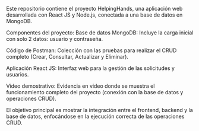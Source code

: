 Este repositorio contiene el proyecto HelpingHands, una aplicación web desarrollada con React JS y Node.js, conectada a una base de datos en MongoDB.

Componentes del proyecto:
Base de datos MongoDB: Incluye la carga inicial con solo 2 datos: usuario y contraseña.

Código de Postman: Colección con las pruebas para realizar el CRUD completo (Crear, Consultar, Actualizar y Eliminar).

Aplicación React JS: Interfaz web para la gestión de las solicitudes y usuarios.

Video demostrativo: Evidencia en video donde se muestra el funcionamiento completo del proyecto (conexión con la base de datos y operaciones CRUD).

El objetivo principal es mostrar la integración entre el frontend, backend y la base de datos, enfocándose en la ejecución correcta de las operaciones CRUD.

